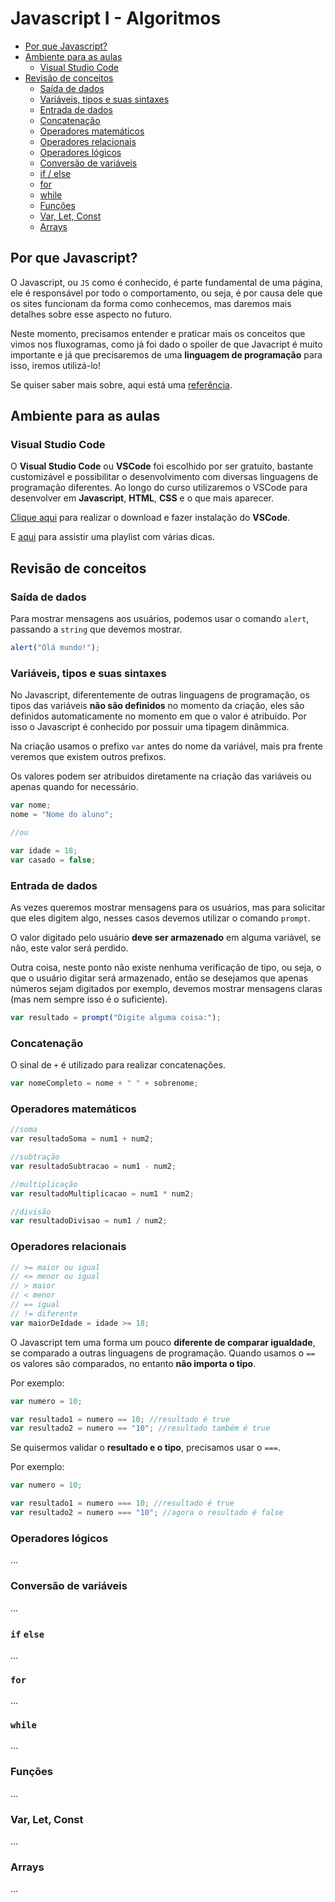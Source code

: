 # Javascript I - Algoritmos

* [Por que Javascript?](#por-que-javascript)
* [Ambiente para as aulas](#ambiente-para-as-aulas)
    * [Visual Studio Code](#visual-studio-code)
* [Revisão de conceitos](#revisão-de-conceitos)
    * [Saída de dados](#saída-de-dados)
    * [Variáveis, tipos e suas sintaxes](#variáveis-tipos-e-suas-sintaxes)
    * [Entrada de dados](#entrada-de-dados)
    * [Concatenação](#concatenação)
    * [Operadores matemáticos](#operadores-matemáticos)
    * [Operadores relacionais](#operadores-relacionais)
    * [Operadores lógicos](#operadores-lógicos)
    * [Conversão de variáveis](#conversão-de-variáveis)
    * [if / else](#if-else)
    * [for](#for)
    * [while](#while)
    * [Funções](#funções)
    * [Var, Let, Const](#var-let-const)
    * [Arrays](#arrays)


## Por que Javascript?
O Javascript, ou `JS` como é conhecido, é parte fundamental de uma página, ele é responsável por todo o comportamento, ou seja, é por causa dele que os sites funcionam da forma como conhecemos, mas daremos mais detalhes sobre esse aspecto no futuro. 

Neste momento, precisamos entender e praticar mais os conceitos que vimos nos fluxogramas, como já foi dado o spoiler de que Javacript é muito importante e já que precisaremos de uma **linguagem de programação** para isso, iremos utilizá-lo! 

Se quiser saber mais sobre, aqui está uma [referência](https://developer.mozilla.org/pt-BR/docs/Web/JavaScript).

## Ambiente para as aulas

### Visual Studio Code
O **Visual Studio Code** ou **VSCode** foi escolhido por ser gratuito, bastante customizável e possibilitar o desenvolvimento com diversas linguagens de programação diferentes. Ao longo do curso utilizaremos o VSCode para desenvolver em **Javascript**, **HTML**, **CSS** e o que mais aparecer. 

[Clique aqui](https://code.visualstudio.com/) para realizar o download e fazer instalação do **VSCode**. 

E [aqui](https://youtube.com/playlist?list=PLLvkn_w48B4GALLJ0N7FbXqFMMtKGG7_p) para assistir uma playlist com várias dicas.

## Revisão de conceitos

### Saída de dados
Para mostrar mensagens aos usuários, podemos usar o comando `alert`, passando a `string` que devemos mostrar.

```javascript
alert("Olá mundo!");
```

### Variáveis, tipos e suas sintaxes
No Javascript, diferentemente de outras linguagens de programação, os tipos das variáveis **não são definidos** no momento da criação, eles são definidos automaticamente no momento em que o valor é atribuído. Por isso o Javascript é conhecido por possuir uma tipagem dinâmmica.

Na criação usamos o prefixo `var` antes do nome da variável, mais pra frente veremos que existem outros prefixos.

Os valores podem ser atribuidos diretamente na criação das variáveis ou apenas quando for necessário.

```javascript
var nome;
nome = "Nome do aluno";

//ou

var idade = 18;
var casado = false;
```

### Entrada de dados
As vezes queremos mostrar mensagens para os usuários, mas para solicitar que eles digitem algo, nesses casos devemos utilizar o comando `prompt`.

O valor digitado pelo usuário **deve ser armazenado** em alguma variável, se não, este valor será perdido.

Outra coisa, neste ponto não existe nenhuma verificação de tipo, ou seja, o que o usuário digitar será armazenado, então se desejamos que apenas números sejam digitados por exemplo, devemos mostrar mensagens claras (mas nem sempre isso é o suficiente).

```javascript
var resultado = prompt("Digite alguma coisa:");
```

### Concatenação
O sinal de `+` é utilizado para realizar concatenações.
```javascript
var nomeCompleto = nome + " " + sobrenome;
```

### Operadores matemáticos
```javascript
//soma
var resultadoSoma = num1 + num2;

//subtração
var resultadoSubtracao = num1 - num2;

//multiplicação
var resultadoMultiplicacao = num1 * num2;

//divisão
var resultadoDivisao = num1 / num2;
```

### Operadores relacionais
```javascript
// >= maior ou igual
// <= menor ou igual
// > maior
// < menor
// == igual
// != diferente
var maiorDeIdade = idade >= 18;
```

O Javascript tem uma forma um pouco **diferente de comparar igualdade**, se comparado a outras linguagens de programação. Quando usamos o `==` os valores são comparados, no entanto **não importa o tipo**.

Por exemplo:
```javascript
var numero = 10;

var resultado1 = numero == 10; //resultado é true
var resultado2 = numero == "10"; //resultado também é true
```

Se quisermos validar o **resultado e o tipo**, precisamos usar o `===`.

Por exemplo:
```javascript
var numero = 10;

var resultado1 = numero === 10; //resultado é true
var resultado2 = numero === "10"; //agora o resultado é false
```

### Operadores lógicos
...

### Conversão de variáveis
...

### `if` `else`
...

### `for`
...

### `while`
...

### Funções
...

### Var, Let, Const
...

### Arrays
...